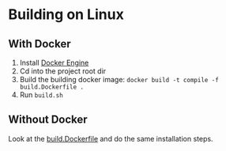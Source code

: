 # Building on Linux

## With Docker

1. Install [Docker Engine](https://docs.docker.com/engine/install/)
2. Cd into the project root dir
3. Build the building docker image: `docker build -t compile -f build.Dockerfile .`
4. Run `build.sh`

## Without Docker

Look at the [build.Dockerfile](../../build.Dockerfile) and do the same installation steps.